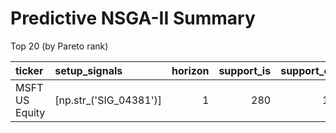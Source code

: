 # Predictive NSGA-II Summary

Top 20 (by Pareto rank)

| ticker         | setup_signals          |   horizon |   support_is |   support_oos |       mu_is |    std_is |   p_long_is |     mu_oos |   hit_rate_oos |    mae_oos |   brier_oos |   logloss_oos |   ci68_cov_oos |   drift_z | objectives                                         |   rank |   crowding_distance |
|:---------------|:-----------------------|----------:|-------------:|--------------:|------------:|----------:|------------:|-----------:|---------------:|-----------:|------------:|--------------:|---------------:|----------:|:---------------------------------------------------|-------:|--------------------:|
| MSFT US Equity | [np.str_('SIG_04381')] |         1 |          280 |           115 | 0.000588393 | 0.0176215 |        0.55 | 0.00210539 |       0.556522 | 0.00760934 |    0.246848 |       0.68683 |       0.817391 | 0.0860874 | (0.5565217391304348, -0.007609338962825304, 280.0) |      1 |                 inf |